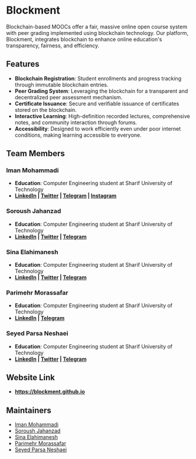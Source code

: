 # Blockment

Blockchain-based MOOCs offer a fair, massive online open course system with peer grading implemented using blockchain technology. Our platform, Blockment, integrates blockchain to enhance online education's transparency, fairness, and efficiency.

## Features

- **Blockchain Registration**: Student enrollments and progress tracking through immutable blockchain entries.
- **Peer Grading System**: Leveraging the blockchain for a transparent and decentralized peer assessment mechanism.
- **Certificate Issuance**: Secure and verifiable issuance of certificates stored on the blockchain.
- **Interactive Learning**: High-definition recorded lectures, comprehensive notes, and community interaction through forums.
- **Accessibility**: Designed to work efficiently even under poor internet conditions, making learning accessible to everyone.

## Team Members

### Iman Mohammadi
- **Education**: Computer Engineering student at Sharif University of Technology
- **[LinkedIn](https://www.linkedin.com/in/imanmohammadi02) | [Twitter](https://twitter.com/Iman_M_02) | [Telegram](https://t.me/Iman_M_02) | [Instagram](https://www.instagram.com/iman_m_02/)**

### Soroush Jahanzad
- **Education**: Computer Engineering student at Sharif University of Technology
- **[LinkedIn](https://www.linkedin.com/in/soroush-jahanzad) | [Twitter](https://twitter.com/SoroushTheFirst) | [Telegram](https://t.me/SoroushTheFirst)**

### Sina Elahimanesh
- **Education**: Computer Engineering student at Sharif University of Technology
- **[LinkedIn](https://www.linkedin.com/in/sina-elahimanesh-094120158) | [Twitter](https://twitter.com/SElahimanesh) | [Telegram](https://t.me/SinaElahimanesh)**

### Parimehr Morassafar
- **Education**: Computer Engineering student at Sharif University of Technology
- **[LinkedIn](https://www.linkedin.com/in/parimehr-morassafar-766a04195) | [Telegram](https://t.me/pariiimehr)**

### Seyed Parsa Neshaei
- **Education**: Computer Engineering student at Sharif University of Technology
- **[LinkedIn](https://www.linkedin.com/in/spneshaei) | [Twitter](https://twitter.com/seyyedparsa) | [Telegram](https://t.me/spneshaei)**

## Website Link

- **https://blockment.github.io**

## Maintainers

- [Iman Mohammadi](https://github.com/Imanm02)
- [Soroush Jahanzad](https://github.com/SJahanzad)
- [Sina Elahimanesh](https://github.com/SinaElahimanesh)
- [Parimehr Morassafar](https://github.com/parimehrmorassa)
- [Seyed Parsa Neshaei](https://github.com/spneshaei)
